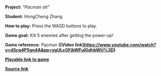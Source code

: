 **Project:** _"Pacman alt"_

**Student:** HongCheng Zhang

**How to play:** 
Press the WASD buttons to play. 

**Game goal:**
Kill 5 enemies after getting the power-up!

**Game reference:** 
Pacman **([Video link]https://www.youtube.com/watch?v=dScq4P5gn4A&pp=ygULcGFjbWFuIGdhbWU%3D)**

[**Playable link to game**](https://zhang-ale.github.io/Fall2023-Game-625-Pacman/Build/)
 
[**Source link**](https://github.com/Zhang-Ale/Fall2023-Game-625-Pacman/tree/main)

